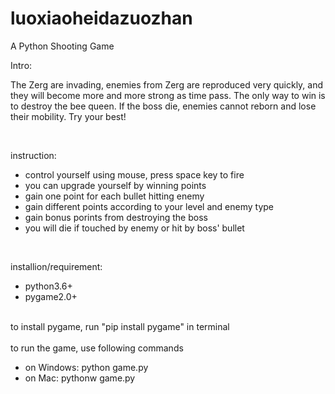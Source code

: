 # luoxiaoheidazuozhan

A Python Shooting Game 

Intro:
<p>
  The Zerg are invading, enemies from Zerg are reproduced very quickly, and they will become more and more strong as time pass.
The only way to win is to destroy the bee queen. If the boss die, enemies cannot reborn and lose their mobility. Try your best!
</p>
<br>
<p>
  instruction:
  <ul>
  <li>control yourself using mouse, press space key to fire </li>
  <li>you can upgrade yourself by winning points </li>
  <li>gain one point for each bullet hitting enemy </li>
  <li>gain different points according to your level and enemy type </li>
  <li>gain bonus porints from destroying the boss </li>
  <li>you will die if touched by enemy or hit by boss' bullet </li>
  </ul>
</p>

<br>
<p>
  installion/requirement:
  <ul>
  <li>python3.6+ </li>
  <li>pygame2.0+ </li>
  </ul>
  <br>
  to install pygame, run "pip install pygame" in terminal<br>
  <br>
  to run the game, use following commands
  <ul>
    <li>
      on Windows: python game.py 
    </li>
    <li>
      on Mac: pythonw game.py 
    </li>
  </ul>
</p>

